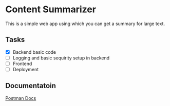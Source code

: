 # Content Summarizer
This is a simple web app using which you can get a summary for large text.

## Tasks 
- [x] Backend basic code
- [ ] Logging and basic sequirity setup in backend
- [ ] Frontend
- [ ] Deployment

## Documentatoin 
[Postman Docs](https://documenter.getpostman.com/view/7527965/T1DiEzh5)